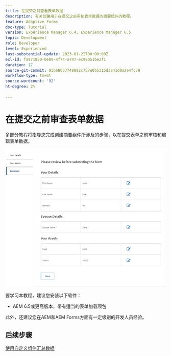 ```yaml
---
title: 在提交之前查看表单数据
description: 有关创建用于在提交之前审核表单数据的摘要组件的教程。
feature: Adaptive Forms
doc-type: Tutorial
version: Experience Manager 6.4, Experience Manager 6.5
topic: Development
role: Developer
level: Experienced
last-substantial-update: 2023-01-22T00:00:00Z
exl-id: fa971850-0e89-4f74-a747-ec99051be2f1
duration: 17
source-git-commit: 03b68057748892c757e0b5315d3a41d0a2e4fc79
workflow-type: tm+mt
source-wordcount: '92'
ht-degree: 2%

---
```


# 在提交之前审查表单数据

多部分教程将指导您完成创建摘要组件所涉及的步骤，以在提交表单之前审核和编辑表单数据。

![review-form-data](assets/review-form-data.png)

要学习本教程，建议您安装以下软件：

* AEM 6.5或更高版本，带有适当的表单加载项包

此外，还建议您在AEM和AEM Forms方面有一定级别的开发人员经验。

## 后续步骤

[使用自定义组件汇总数据](./create-component.md)